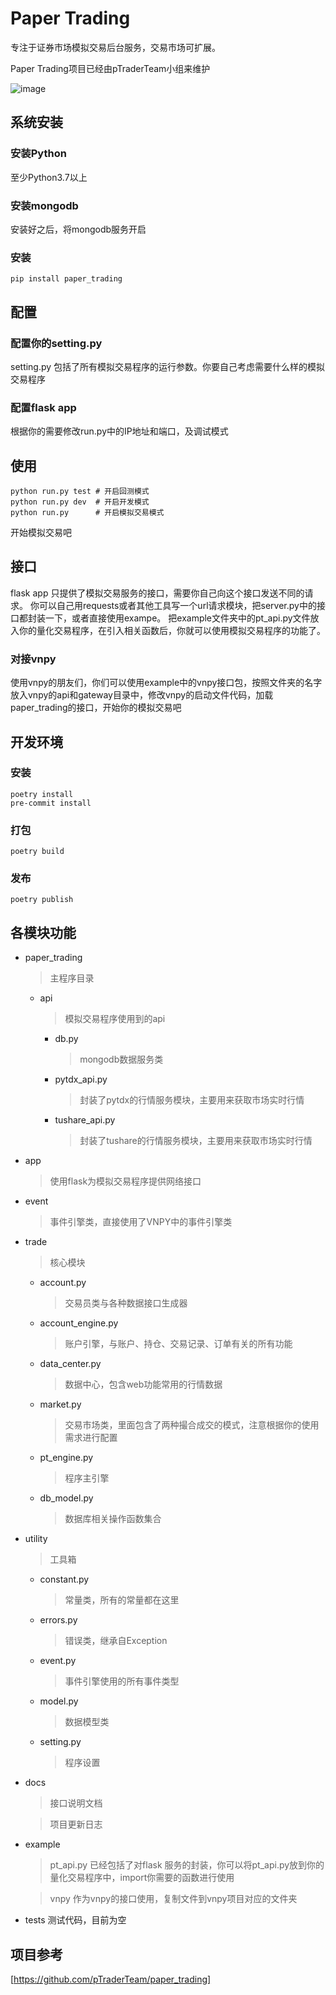 # Paper Trading
专注于证券市场模拟交易后台服务，交易市场可扩展。

Paper Trading项目已经由pTraderTeam小组来维护

![image](https://github.com/pTraderTeam/paper_trading/blob/master/data_flow.jpg)


## 系统安装

### 安装Python

至少Python3.7以上

### 安装mongodb

安装好之后，将mongodb服务开启

### 安装
```shell script
pip install paper_trading
```

## 配置

### 配置你的setting.py

setting.py 包括了所有模拟交易程序的运行参数。你要自己考虑需要什么样的模拟交易程序

### 配置flask app

根据你的需要修改run.py中的IP地址和端口，及调试模式

## 使用
```shell script
python run.py test # 开启回测模式
python run.py dev  # 开启开发模式
python run.py      # 开启模拟交易模式
```
开始模拟交易吧

## 接口
flask app 只提供了模拟交易服务的接口，需要你自己向这个接口发送不同的请求。
你可以自己用requests或者其他工具写一个url请求模块，把server.py中的接口都封装一下，或者直接使用exampe。
把example文件夹中的pt_api.py文件放入你的量化交易程序，在引入相关函数后，你就可以使用模拟交易程序的功能了。

### 对接vnpy
使用vnpy的朋友们，你们可以使用example中的vnpy接口包，按照文件夹的名字放入vnpy的api和gateway目录中，修改vnpy的启动文件代码，加载paper_trading的接口，开始你的模拟交易吧

## 开发环境

### 安装
```shell script
poetry install
pre-commit install
```

### 打包
```shell script
poetry build
```
### 发布
```shell script
poetry publish
```

## 各模块功能

* paper_trading
    > 主程序目录
    * api

      > 模拟交易程序使用到的api

      * db.py

        > mongodb数据服务类

      * pytdx_api.py

        > 封装了pytdx的行情服务模块，主要用来获取市场实时行情

      * tushare_api.py

        > 封装了tushare的行情服务模块，主要用来获取市场实时行情

* app

  > 使用flask为模拟交易程序提供网络接口

* event

  > 事件引擎类，直接使用了VNPY中的事件引擎类

* trade

  > 核心模块
  * account.py

    > 交易员类与各种数据接口生成器

  * account_engine.py

    > 账户引擎，与账户、持仓、交易记录、订单有关的所有功能

  * data_center.py

    > 数据中心，包含web功能常用的行情数据

  * market.py

    > 交易市场类，里面包含了两种撮合成交的模式，注意根据你的使用需求进行配置

  * pt_engine.py

    > 程序主引擎

  * db_model.py

    > 数据库相关操作函数集合

* utility

  > 工具箱
  * constant.py

    > 常量类，所有的常量都在这里

  * errors.py

    > 错误类，继承自Exception

  * event.py

    > 事件引擎使用的所有事件类型

  * model.py

    > 数据模型类

  * setting.py

    > 程序设置

* docs

  > 接口说明文档

  > 项目更新日志

* example

  > pt_api.py 已经包括了对flask 服务的封装，你可以将pt_api.py放到你的量化交易程序中，import你需要的函数进行使用

  > vnpy 作为vnpy的接口使用，复制文件到vnpy项目对应的文件夹

* tests
  测试代码，目前为空


## 项目参考

[https://github.com/pTraderTeam/paper_trading]
